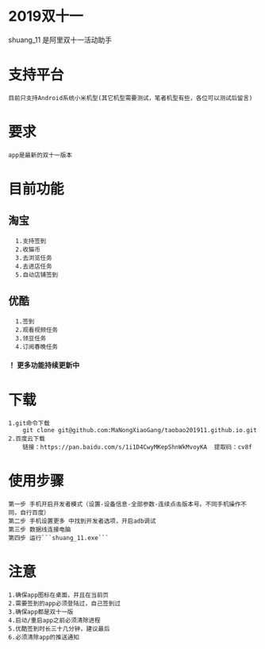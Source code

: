 # 2019双十一
 
shuang_11 是阿里双十一活动助手

# 支持平台
    目前只支持Android系统小米机型(其它机型需要测试，笔者机型有些，各位可以测试后留言)

# 要求
    app是最新的双十一版本
    
# 目前功能
  ## 淘宝
      1.支持签到
      2.收猫币
      3.去浏览任务
      4.去进店任务
      5.自动店铺签到
  ## 优酷
      1.签到
      2.观看视频任务
      3.领豆任务
      4.订阅春晚任务
   #### ！ 更多功能持续更新中

# 下载
    1.git命令下载
        git clone git@github.com:MaNongXiaoGang/taobao201911.github.io.git
    2.百度云下载
        链接：https://pan.baidu.com/s/1i1D4CwyMKepShnWkMvoyKA  提取码：cv8f 


# 使用步骤
    第一步 手机开启开发者模式（设置-设备信息-全部参数-连续点击版本号。不同手机操作不同，自行百度）
    第二步 手机设置更多 中找到开发者选项，开启adb调试
    第三步 数据线连接电脑
    第四步 运行```shuang_11.exe```

# 注意
    1.确保app图标在桌面，并且在当前页
    2.需要签到的app必须登陆过，自己签到过
    3.确保app都是双十一版
    4.启动/重启app之前必须清除进程
    5.优酷签到时长三十几分钟，建议最后
    6.必须清除app的推送通知
